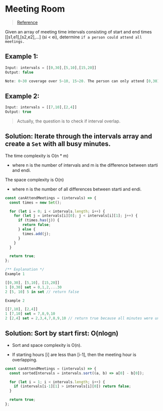 # Meeting Room
> [Reference](https://javascript.plainenglish.io/javascript-algorithms-meeting-rooms-leetcode-2385465b92f0)

Given an array of meeting time intervals consisting of start and end times [[s1,e1],[s2,e2],...] (si < ei), determine `if a person could attend all meetings.`

## Example 1:

```js
Input: intervals = [[0,30],[5,10],[15,20]]
Output: false

Note: 0~30 coverage over 5~10, 15~20. The person can only attend [0,30] or [5,10], [5,15] at a time.
```


## Example 2: 
```js
Input: intervals = [[7,10],[2,4]]
Output: true
```

> Actually, the question is to check if interval overlap.


## Solution: Iterate through the intervals array and create a `Set` with all busy minutes.

The time complexity is O(n * m)
- where n is the number of intervals and m is the difference between starti and endi.

The space complexity is O(n)
- where n is the number of all differences between starti and endi.

```js
const canAttendMeetings = (intervals) => {
  const times = new Set();

  for (let i = 0; i < intervals.length; i++) {
    for (let j = intervals[i][0]; j < intervals[i][1]; j++) {
      if (times.has(j)) {
        return false;
      } else {
        times.add(j);
      }
    }
  }

  return true;
};
```

```js
/** Explanation */
Example 1

[[0,30], [5,10], [15,20]]
1 [0,30] set = 0,1,2,...30
2 [5, 10] 5 in set // return false

Example 2

[[7,10], [2,4]]
1 [7,10] set = 7,8,9,10
2 [2,4] set = 2,3,4,7,8,9,10 // return true because all minutes were unique
```

## Solution: Sort by start first: O(nlogn)
- Sort and space complexity is O(n).

- If starting hours [i] are less than [i-1], then the meeting hour is overlapping.

```js
const canAttendMeetings = (intervals) => {
  const sortedIntervals = intervals.sort((a, b) => a[0] - b[0]);

  for (let i = 1; i < intervals.length; i++) {
    if (intervals[i-1][1] > intervals[i][0]) return false;
  }

  return true;
};
```


